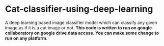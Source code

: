 # Cat-classifier-using-deep-learning
A deep learning based image classifier model which can classify any given image as if it is a cat image or not.
**This code is written to run on google collaboratory on google drive data access. You can make some change to run on any platform.**
